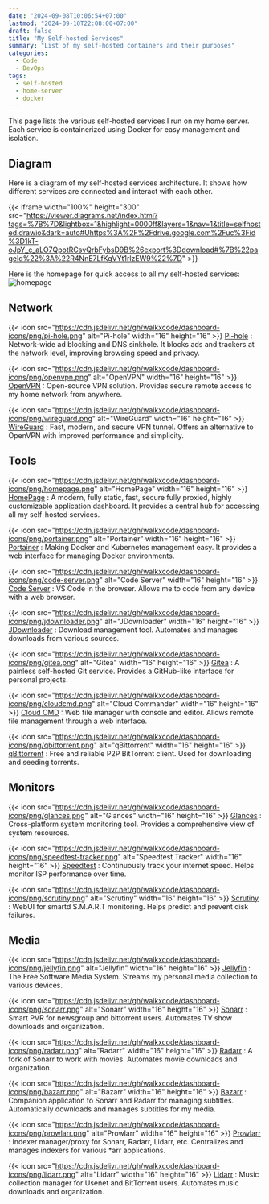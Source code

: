 ```yaml
---
date: "2024-09-08T10:06:54+07:00"
lastmod: "2024-09-10T22:08:00+07:00"
draft: false
title: "My Self-hosted Services"
summary: "List of my self-hosted containers and their purposes"
categories:
  - Code
  - DevOps
tags:
  - self-hosted
  - home-server
  - docker
---
```


This page lists the various self-hosted services I run on my home server. Each service is containerized using Docker for easy management and isolation.

## Diagram

Here is a diagram of my self-hosted services architecture. It shows how different services are connected and interact with each other.

{{< iframe width="100%" height="300" src="https://viewer.diagrams.net/index.html?tags=%7B%7D&lightbox=1&highlight=0000ff&layers=1&nav=1&title=selfhosted.drawio&dark=auto#Uhttps%3A%2F%2Fdrive.google.com%2Fuc%3Fid%3D1kT-oJpY_c_aLO7QpotRCsvQrbFybsD9B%26export%3Ddownload#%7B%22pageId%22%3A%22R4NnE7LfKgVYt1rlzEW9%22%7D" >}}

Here is the homepage for quick access to all my self-hosted services:
![homepage](./homepage.png)

## Network

{{< icon src="https://cdn.jsdelivr.net/gh/walkxcode/dashboard-icons/png/pi-hole.png" alt="Pi-hole" width="16" height="16" >}} [Pi-hole](https://pi-hole.net/)
: Network-wide ad blocking and DNS sinkhole. It blocks ads and trackers at the network level, improving browsing speed and privacy.

{{< icon src="https://cdn.jsdelivr.net/gh/walkxcode/dashboard-icons/png/openvpn.png" alt="OpenVPN" width="16" height="16" >}} [OpenVPN](https://openvpn.net/)
: Open-source VPN solution. Provides secure remote access to my home network from anywhere.

{{< icon src="https://cdn.jsdelivr.net/gh/walkxcode/dashboard-icons/png/wireguard.png" alt="WireGuard" width="16" height="16" >}} [WireGuard](https://www.wireguard.com/)
: Fast, modern, and secure VPN tunnel. Offers an alternative to OpenVPN with improved performance and simplicity.

## Tools

{{< icon src="https://cdn.jsdelivr.net/gh/walkxcode/dashboard-icons/png/homepage.png" alt="HomePage" width="16" height="16" >}} [HomePage](https://github.com/gethomepage/homepage)
: A modern, fully static, fast, secure fully proxied, highly customizable application dashboard. It provides a central hub for accessing all my self-hosted services.

{{< icon src="https://cdn.jsdelivr.net/gh/walkxcode/dashboard-icons/png/portainer.png" alt="Portainer" width="16" height="16" >}} [Portainer](https://www.portainer.io/)
: Making Docker and Kubernetes management easy. It provides a web interface for managing Docker environments.

{{< icon src="https://cdn.jsdelivr.net/gh/walkxcode/dashboard-icons/png/code-server.png" alt="Code Server" width="16" height="16" >}} [Code Server](https://github.com/coder/code-server)
: VS Code in the browser. Allows me to code from any device with a web browser.

{{< icon src="https://cdn.jsdelivr.net/gh/walkxcode/dashboard-icons/png/jdownloader.png" alt="JDownloader" width="16" height="16" >}} [JDownloader](https://jdownloader.org/)
: Download management tool. Automates and manages downloads from various sources.

{{< icon src="https://cdn.jsdelivr.net/gh/walkxcode/dashboard-icons/png/gitea.png" alt="Gitea" width="16" height="16" >}} [Gitea](https://about.gitea.com/)
: A painless self-hosted Git service. Provides a GitHub-like interface for personal projects.

{{< icon src="https://cdn.jsdelivr.net/gh/walkxcode/dashboard-icons/png/cloudcmd.png" alt="Cloud Commander" width="16" height="16" >}} [Cloud CMD](https://cloudcmd.io/)
: Web file manager with console and editor. Allows remote file management through a web interface.

{{< icon src="https://cdn.jsdelivr.net/gh/walkxcode/dashboard-icons/png/qbittorrent.png" alt="qBittorrent" width="16" height="16" >}} [qBittorrent](https://www.qbittorrent.org/)
: Free and reliable P2P BitTorrent client. Used for downloading and seeding torrents.

## Monitors

{{< icon src="https://cdn.jsdelivr.net/gh/walkxcode/dashboard-icons/png/glances.png" alt="Glances" width="16" height="16" >}} [Glances](https://nicolargo.github.io/glances/)
: Cross-platform system monitoring tool. Provides a comprehensive view of system resources.

{{< icon src="https://cdn.jsdelivr.net/gh/walkxcode/dashboard-icons/png/speedtest-tracker.png" alt="Speedtest Tracker" width="16" height="16" >}} [Speedtest](https://github.com/henrywhitaker3/Speedtest-Tracker)
: Continuously track your internet speed. Helps monitor ISP performance over time.

{{< icon src="https://cdn.jsdelivr.net/gh/walkxcode/dashboard-icons/png/scrutiny.png" alt="Scrutiny" width="16" height="16" >}} [Scrutiny](https://github.com/AnalogJ/scrutiny)
: WebUI for smartd S.M.A.R.T monitoring. Helps predict and prevent disk failures.

## Media

{{< icon src="https://cdn.jsdelivr.net/gh/walkxcode/dashboard-icons/png/jellyfin.png" alt="Jellyfin" width="16" height="16" >}} [Jellyfin](https://jellyfin.org/)
: The Free Software Media System. Streams my personal media collection to various devices.

{{< icon src="https://cdn.jsdelivr.net/gh/walkxcode/dashboard-icons/png/sonarr.png" alt="Sonarr" width="16" height="16" >}} [Sonarr](https://sonarr.tv/)
: Smart PVR for newsgroup and bittorrent users. Automates TV show downloads and organization.

{{< icon src="https://cdn.jsdelivr.net/gh/walkxcode/dashboard-icons/png/radarr.png" alt="Radarr" width="16" height="16" >}} [Radarr](https://radarr.video/)
: A fork of Sonarr to work with movies. Automates movie downloads and organization.

{{< icon src="https://cdn.jsdelivr.net/gh/walkxcode/dashboard-icons/png/bazarr.png" alt="Bazarr" width="16" height="16" >}} [Bazarr](https://www.bazarr.media/)
: Companion application to Sonarr and Radarr for managing subtitles. Automatically downloads and manages subtitles for my media.

{{< icon src="https://cdn.jsdelivr.net/gh/walkxcode/dashboard-icons/png/prowlarr.png" alt="Prowlarr" width="16" height="16" >}} [Prowlarr](https://github.com/Prowlarr/Prowlarr)
: Indexer manager/proxy for Sonarr, Radarr, Lidarr, etc. Centralizes and manages indexers for various \*arr applications.

{{< icon src="https://cdn.jsdelivr.net/gh/walkxcode/dashboard-icons/png/lidarr.png" alt="Lidarr" width="16" height="16" >}} [Lidarr](https://lidarr.audio/)
: Music collection manager for Usenet and BitTorrent users. Automates music downloads and organization.
